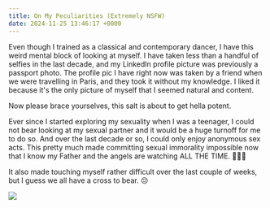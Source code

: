 ```yaml
---
title: On My Peculiarities (Extremely NSFW)
date: 2024-11-25 13:46:17 +0000
---
```


Even though I trained as a classical and contemporary dancer, I have this weird mental block of looking at myself. I have taken less than a handful of selfies in the last decade, and my LinkedIn profile picture was previously a passport photo. The profile pic I have right now was taken by a friend when we were travelling in Paris, and they took it without my knowledge. I liked it because it's the only picture of myself that I seemed natural and content.

Now please brace yourselves, this salt is about to get hella potent.

Ever since I started exploring my sexuality when I was a teenager, I could not bear looking at my sexual partner and it would be a huge turnoff for me to do so. And over the last decade or so, I could only enjoy anonymous sex acts. This pretty much made committing sexual immorality impossible now that I know my Father and the angels are watching ALL THE TIME. 🥲😳😱

It also made touching myself rather difficult over the last couple of weeks, but I guess we all have a cross to bear. 😔

![](/5e739979a8892732118736e51755a50b.jpeg)